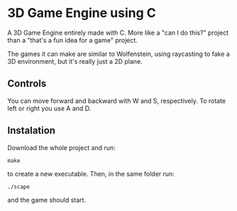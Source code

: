 # 3D Game Engine using C

A 3D Game Engine entirely made with C. More like a "can I do this?" project than a "that's a fun idea for a game" project.

The games it can make are similar to Wolfenstein, using raycasting to fake a 3D environment, but it's really just a 2D plane.

## Controls

You can move forward and backward with W and S, respectively. To rotate left or right you use A and D.

## Instalation

Download the whole project and run:

```
make
```

to create a new executable. Then, in the same folder run:

```
./scape
```

and the game should start.
